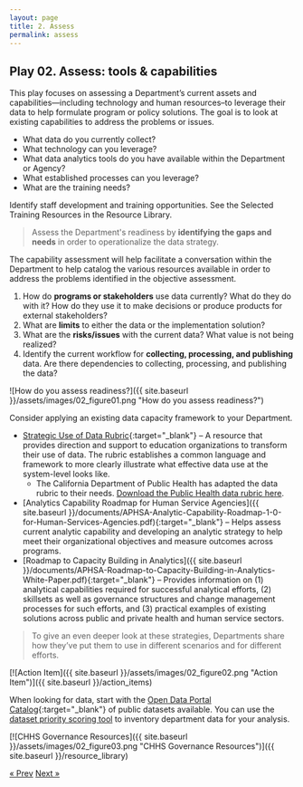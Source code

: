 ```yaml
---
layout: page
title: 2. Assess
permalink: assess
---
```

## Play 02. Assess: tools & capabilities

This play focuses on assessing a Department’s current assets and capabilities—including technology and human resources–to leverage their data to help formulate program or policy solutions. The goal is to look at existing capabilities to address the problems or issues.

* What data do you currently collect?
* What technology can you leverage?
* What data analytics tools do you have available within the Department or Agency?
* What established processes can you leverage?
* What are the training needs?

Identify staff development and training opportunities. See the Selected Training Resources in the Resource Library.

>Assess the Department's readiness by **identifying the gaps and needs** in order to operationalize the data strategy.

The capability assessment will help facilitate a conversation within the Department  to help catalog the various resources available in order to address the problems identified in the objective assessment.

1. How do **programs or stakeholders** use data currently? What do they do with it? How do they use it to make decisions or produce products for external stakeholders?
2. What are **limits** to either the data or the implementation solution?
3. What are the **risks/issues** with the current data? What value is not being realized?
4. Identify the current workflow for **collecting, processing, and publishing** data. Are there dependencies to collecting, processing, and publishing the data?

![How do you assess readiness?]({{ site.baseurl }}/assets/images/02_figure01.png "How do you assess readiness?")

Consider applying an existing data capacity framework to your Department.
* [Strategic Use of Data Rubric](https://sdp.cepr.harvard.edu/strategic-use-data-rubric/){:target="_blank"} – A resource that provides direction and support to education organizations to transform their use of data. The rubric establishes a common language and framework to more clearly illustrate what effective data use at the system-level looks like.
  * The California Department of Public Health has adapted the data rubric to their needs. [Download the Public Health data rubric here](https://github.com/chhsdata/dataplaybook/raw/gh-pages/documents/Public-Health-Strategic-Use-of-Data-Rubric-09-04-18.docx).
* [Analytics Capability Roadmap for Human Service Agencies]({{ site.baseurl }}/documents/APHSA-Analytic-Capability-Roadmap-1-0-for-Human-Services-Agencies.pdf){:target="_blank"} – Helps assess current analytic capability and developing an analytic strategy to help meet their organizational objectives and measure outcomes across programs.
* [Roadmap to Capacity Building in Analytics]({{ site.baseurl }}/documents/APHSA-Roadmap-to-Capacity-Building-in-Analytics-White-Paper.pdf){:target="_blank"} – Provides information on (1) analytical capabilities required for successful analytical efforts, (2) skillsets as well as governance structures and change management processes for such efforts, and (3) practical examples of existing solutions across public and private health and human service sectors.

>To give an even deeper look at these strategies, Departments share how they’ve put them to use in different scenarios and for different efforts.

[![Action Item]({{ site.baseurl }}/assets/images/02_figure02.png "Action Item")]({{ site.baseurl }}/action_items)

When looking for data, start with the [Open Data Portal Catalog](https://data.chhs.ca.gov/dataset/dataset-catalog/resource/2d60ad30-db63-43c8-a4b6-0861f27856ff){:target="_blank"} of public datasets available. You can use the [dataset priority scoring tool](https://github.com/chhsdata/opendatahandbook/raw/gh-pages/documents/CHHS-Open-Data-Priority-Scoring-Template.xlsx) to inventory department data for your analysis.

[![CHHS Governance Resources]({{ site.baseurl }}/assets/images/02_figure03.png "CHHS Governance Resources")]({{ site.baseurl }}/resource_library)

<!-- Pagination -->
<div class="pagination">
  <a class="pagination-item older" href="{{ site.baseurl }}/define">&laquo; Prev</a>
  <a class="pagination-item newer" href="{{ site.baseurl }}/implement">Next &raquo;</a>
</div>
